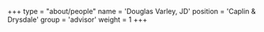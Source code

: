 +++
type = "about/people"
name = 'Douglas Varley, JD'
position = 'Caplin & Drysdale'
group = 'advisor'
weight = 1
+++
